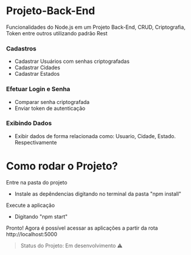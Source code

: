 # Projeto-Back-End
Funcionalidades do Node.js em um Projeto Back-End, CRUD, Criptografia, Token entre outros utilizando padrão Rest

### Cadastros
- Cadastrar Usuários com senhas criptografadas
- Cadastrar Cidades
- Cadastrar Estados


### Efetuar Login e Senha
- Comparar senha criptografada
- Enviar token de autenticação

### Exibindo Dados
- Exibir dados de forma relacionada como: Usuario, Cidade, Estado. Respectivamente

# Como rodar o Projeto?

Entre na pasta do projeto
  - Instale as depêndencias digitando no terminal da pasta "npm install"
 
Execute a aplicação
  - Digitando "npm start"
  
Pronto! Agora é possível acessar as aplicações a partir da rota http://localhost:5000

> Status do Projeto: Em desenvolvimento :warning:

